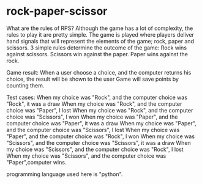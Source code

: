 # rock-paper-scissor
What are the rules of RPS?
Although the game has a lot of complexity, the rules to play it are pretty simple. The game is played where players deliver hand signals that will represent the elements of the game; rock, paper and scissors. 3 simple rules determine the outcome of the game:
Rock wins against scissors.
Scissors win against the paper.
Paper wins against the rock.

Game result:
When a user choose a choice, and the computer returns his choice, the result will be shown to the user
Game will save points by counting them.

Test cases:
When my choice was "Rock", and the computer choice was "Rock", it was a draw
When my choice was "Rock", and the computer choice was "Paper", I lost
When my choice was "Rock", and the computer choice was "Scissors", I won
When my choice was "Paper", and the computer choice was "Paper", it was a draw
When my choice was "Paper", and the computer choice was "Scissors", I lost
When my choice was "Paper", and the computer choice was "Rock", I won
When my choice was "Scissors", and the computer choice was "Scissors", it was a draw
When my choice was "Scissors", and the computer choice was "Rock", I lost
When my choice was "Scissors", and the computer choice was "Paper",computer wins.

programming language used here is "python".
